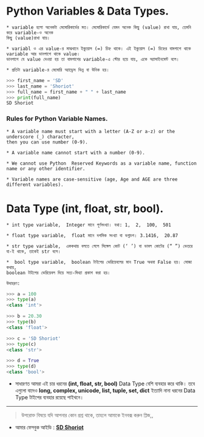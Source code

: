 # Python Variables & Data Types.

	* variable হলো অনেকটা মেমোরিকার্ডের মত। মেমোরিকার্ডে যেমন অনেক কিছু (value) রাখা যায়, তেমনি করে variable-ও অনেক 
	কিছু (value)রাখা যায়। 

	* variabl ও এর value-র মাঝখানে ইক্যুয়াল (=) চিহ্ন থাকে। এই ইক্যুয়াল (=) চিহ্নের বামপাশে থাকে variable আর ডানপাশে থাকে value। 
	ডানপাশে যে value দেওয়া হয় তা বামপাশের variable-এ স্টোর হয়ে যায়, একে অ্যাসাইনমেন্ট বলে।
    
    * প্রতিটা variable-র মেমোরি অ্যাড্রেস ভিন্ন বা উনিক হয়।


```python
>>> first_name = 'SD'
>>> last_name = 'Shoriot'
>>> full_name = first_name + " " + last_name
>>> print(full_name)
SD Shoriot
```

### Rules for Python Variable Names.

	* A variable name must start with a letter (A-Z or a-z) or the underscore (_) character, 
	then you can use number (0-9).

	* A variable name cannot start with a number (0-9).

	* We cannot use Python  Reserved Keywords as a variable name, function name or any other identifier. 

	* Variable names are case-sensitive (age, Age and AGE are three different variables).


# Data Type (int, float, str, bool).

	* int type variable,  Integer মানে পূর্ণসংখ্যা। যথা: 1,  2,  100,  501

	* float type variable,  float মানে দশমিক সংখ্যা বা ভগ্নাংশ। 3.1416,  20.87

	* str type variable,  এককথায় বলতে গেলে সিঙ্গেল কোট (‘ ’) বা ডাবল কোটের (“ ”) ভেতরে যা-ই থাকে, তাকেই str বলে।

	*  bool type variable,  boolean টাইপের ভেরিয়েবলের মান True অথবা False হয়। সোজা কথায়,  
	boolean টাইপের ভেরিয়েবল দিয়ে সত্য-মিথ্যা প্রকাশ করা হয়।

	উদাহরণ:

```python
>>> a = 100
>>> type(a)
<class 'int'>

>>> b = 20.30
>>> type(b)
<class 'float'>

>>> c = 'SD Shoriot'
>>> type(c)
<class 'str'>

>>> d = True
>>> type(d)
<class 'bool'>
```

* সাধারণত আমরা এই চার ধরনের **(int, float, str, bool)** Data Type বেশি ব্যবহার করে থাকি। তবে এগুলো বাদেও 
**long, complex, unicode, list, tuple, set, dict** ইত্যাদি নানা ধরনের Data Type টাইপের  ব্যবহার রয়েছে পাইথনে।


---

> উপরোক্ত বিষয়ে যদি আপনার কোন প্রশ্ন থাকে, তাহলে আমাকে ইনবক্স করুন প্লিজ,,

* আমার ফেসবুক আইডি :  **[SD Shoriot](https://www.facebook.com/shoriot)**